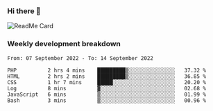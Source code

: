 ### Hi there 👋

<!--
**itzcy/itzcy** is a ✨ _special_ ✨ repository because its `README.md` (this file) appears on your GitHub profile.

Here are some ideas to get you started:

- 🔭 I’m currently working on ...
- 🌱 I’m currently learning ...
- 👯 I’m looking to collaborate on ...
- 🤔 I’m looking for help with ...
- 💬 Ask me about ...
- 📫 How to reach me: ...
- 😄 Pronouns: ...
- ⚡ Fun fact: ...
-->
![ReadMe Card](https://github-readme-stats.vercel.app/api?username=itzcy&show_icons=true&title_color=2d3198&icon_color=797cb8&text_color=24292e&bg_color=f6f8fa)

### Weekly development breakdown
<!--START_SECTION:waka-->

```text
From: 07 September 2022 - To: 14 September 2022

PHP          2 hrs 4 mins    █████████▒░░░░░░░░░░░░░░░   37.32 %
HTML         2 hrs 2 mins    █████████▒░░░░░░░░░░░░░░░   36.85 %
CSS          1 hr 7 mins     █████░░░░░░░░░░░░░░░░░░░░   20.20 %
Log          8 mins          ▓░░░░░░░░░░░░░░░░░░░░░░░░   02.68 %
JavaScript   6 mins          ▒░░░░░░░░░░░░░░░░░░░░░░░░   01.99 %
Bash         3 mins          ▒░░░░░░░░░░░░░░░░░░░░░░░░   00.96 %
```

<!--END_SECTION:waka-->
